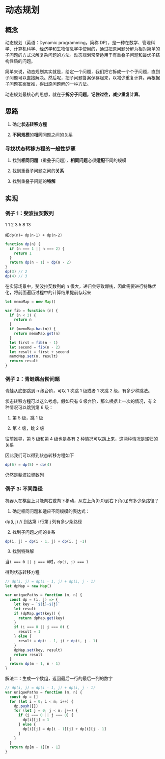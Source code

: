 # 动态规划

## 概念

动态规划（英语：Dynamic programming，简称 DP），是一种在数学、管理科学、计算机科学、经济学和生物信息学中使用的，通过把原问题分解为相对简单的子问题的方式求解复杂问题的方法。动态规划常常适用于有重叠子问题和最优子结构性质的问题。

简单来说，动态规划其实就是，给定一个问题，我们把它拆成一个个子问题，直到子问题可以直接解决。然后呢，把子问题答案保存起来，以减少重复计算。再根据子问题答案反推，得出原问题解的一种方法。

动态规划最核心的思想，就在于**拆分子问题，记住过往，减少重复计算**。

## 思路

1. 确定**状态转移方程**

2. **不同规模**的**相同**问题之间的关系

### 寻找状态转移方程的一般性步骤

1. 找到**相同问题**（重叠子问题），**相同问题**必须**适配**不同的规模

2. 找到重叠子问题之间的**关系**

3. 找到重叠子问题的**特解**

## 实现

### 例子 1：斐波拉契数列

1 1 2 3 5 8 13

如`dp(n)= dp(n-1) + dp(n-2)`

```js
function dp(n) {
  if (n === 1 || n === 2) {
    return 1
  }
  return dp(n - 1) + dp(n - 2)
}
dp(3) // 2
dp(4) // 3
```

在实际场景中，斐波拉契数列的 n 很大，递归会导致爆栈，因此需要进行特殊优化，将前面遍历过程中的计算结果提前存起来

```js
let memoMap = new Map()

var fib = function (n) {
  if (n < 2) {
    return n
  }
  if (memoMap.has(n)) {
    return memoMap.get(n)
  }
  let first = fib(n - 1)
  let second = fib(n - 2)
  let result = first + second
  memoMap.set(n, result)
  return result
}
```

### 例子 2：青蛙跳台阶问题

青蛙从底部跳到 n 级台阶，可以 1 次跳 1 级或者 1 次跳 2 级，有多少种跳法。

状态转移方程可以这么考虑，假如只有 6 级台阶，那么根据上一次的情况，有 2 种情况可以跳到第 6 级：

1. 第 5 级，跳 1 级

2. 第 4 级，跳 2 级

往前推导，第 5 级和第 4 级也是各有 2 种情况可以跳上来，这两种情况是递归的关系

因此我们可以得到状态转移方程如下

```js
dp(6) = dp(5) + dp(4)
```

仍然是斐波拉契数列

### 例子 3: 不同路径

机器人在棋盘上只能向右或向下移动，从左上角(0,0)到右下角(i,j)有多少条路径？

1. 确定相同问题和适应不同规模的表达式：

dp(i, j) // 到达第 i 行第 j 列有多少条路径

2. 找到子问题之间的关系

```js
dp(i, j) = dp(i - 1, j) + dp(i, j -1)
```

3. 找到特殊解

当`i === 0 || j === 0`时，`dp(i, j) === 1`

得到状态转移方程

```js
// dp(i, j) = dp(i - 1, j) + dp(i, j - 1)
let dpMap = new Map()

var uniquePaths = function (m, n) {
  const dp = (i, j) => {
    let key = `${i}-${j}`
    let result
    if (dpMap.get(key)) {
      return dpMap.get(key)
    }
    if (i === 0 || j === 0) {
      result = 1
    } else {
      result = dp(i - 1, j) + dp(i, j - 1)
    }
    dpMap.set(key, result)
    return result
  }
  return dp(m - 1, n - 1)
}
```

解法二：生成一个数组，返回最后一行的最后一列的数字

```js
// dp(i, j) = dp(i - 1, j) + dp(i, j - 1)
var uniquePaths = function (m, n) {
  const dp = []
  for (let i = 0; i < m; i++) {
    dp.push([])
    for (let j = 0; j < n; j++) {
      if (i === 0 || j === 0) {
        dp[i][j] = 1
      } else {
        dp[i][j] = dp[i - 1][j] + dp[i][j - 1]
      }
    }
  }
  return dp[m - 1][n - 1]
}
```

```

```
